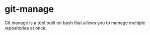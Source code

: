 # git-manage
Git manage is a tool built on bash that allows you to manage multiple repositories at once.
